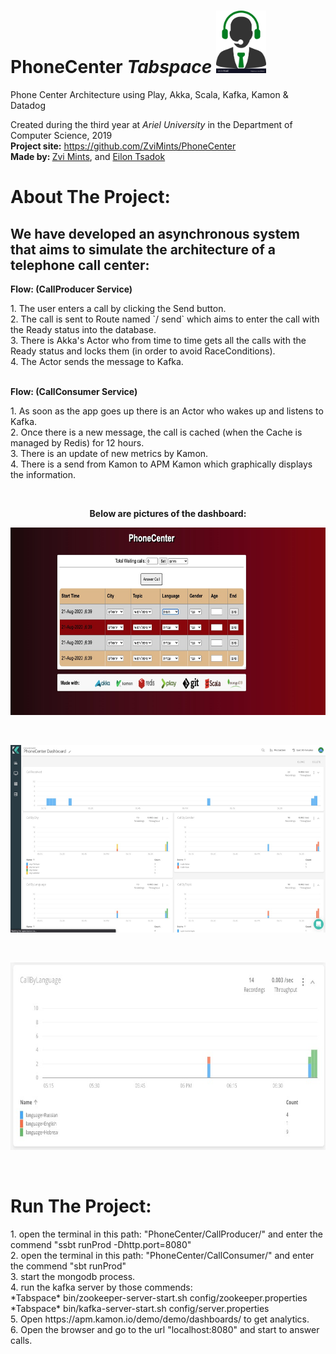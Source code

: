 # PhoneCenter *Tabspace* <img src="./images/phone_center_icon.jpg"  width="80px" height="100px"/>
Phone Center Architecture using Play, Akka, Scala, Kafka, Kamon &amp; Datadog
<p>Created during the third year at <em>Ariel University</em> in the 
Department of Computer Science, 2019 <br /> 
<strong>Project site:</strong>&nbsp;<a href="https://github.com/ZviMints/PhoneCenter">https://github.com/ZviMints/PhoneCenter</a><br /> 
<strong>Made by: </strong> <a href="https://github.com/ZviMints">Zvi Mints</a>, and <a href="https://github.com/eilon26">Eilon Tsadok</a></p>
<h1>About The Project:</h1>
<h2> We have developed an asynchronous system that aims to simulate the architecture of a telephone call center:</h2>
<strong>Flow: (CallProducer Service)</strong>
<p>1. The user enters a call by clicking the Send button.</br>
2. The call is sent to Route named `/ send` which aims to enter the call with the Ready status into the database.</br>
3. There is Akka's Actor who from time to time gets all the calls with the Ready status and locks them (in order to avoid RaceConditions).</br>
4. The Actor sends the message to Kafka.</br></p>
</br>
<strong>Flow: (CallConsumer Service)</strong>
<p>1. As soon as the app goes up there is an Actor who wakes up and listens to Kafka.</br>
2. Once there is a new message, the call is cached (when the Cache is managed by Redis) for 12 hours.</br>
3. There is an update of new metrics by Kamon.</br>
4. There is a send from Kamon to APM Kamon which graphically displays the information.</br><p>
</br>
<p style="text-align: center;"><strong>Below are pictures of the dashboard:</strong></p>
<p><img src="./images/callsView.jpeg" width="750px" height="300px" /></p></br>
<p><img src="./images/dashboard1.jpeg" width="750px" height="300px" /></p></br>
<p><img src="./images/dashboard2.jpeg" width="750px" height="300px" /></p></br>
<h1>Run The Project:</h1>
1. open the terminal in this path: "PhoneCenter/CallProducer/" and enter the commend "ssbt runProd -Dhttp.port=8080" </br>
2. open the terminal in this path: "PhoneCenter/CallConsumer/" and enter the commend "sbt runProd" </br>
3. start the mongodb process.</br>
4. run the kafka server by those commends:</br>
       *Tabspace* bin/zookeeper-server-start.sh config/zookeeper.properties</br>
       *Tabspace* bin/kafka-server-start.sh config/server.properties</br>
5. Open https://apm.kamon.io/demo/demo/dashboards/ to get analytics.</br>
6. Open the browser and go to the url "localhost:8080" and start to answer calls.</br>






